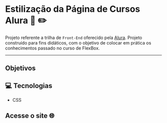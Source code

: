 # Estilização da Página de Cursos Alura :ledger: :pencil2:

Projeto referente a trilha de `Front-End` oferecido pela [Alura](https://www.alura.com.br/). Projeto construído para fins didáticos, com o objetivo de colocar em prática os conhecimentos passado no curso de FlexBox.

-----

## Objetivos


## 💻 Tecnologias

* CSS

## Acesse o site :globe_with_meridians:


